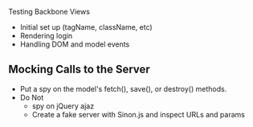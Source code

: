 Testing Backbone Views

- Initial set up (tagName, className, etc)
- Rendering login
- Handling DOM and model events


## Mocking Calls to the Server
- Put a spy on the model's fetch(), save(), or destroy() methods.
- Do Not
  - spy on jQuery ajaz
  - Create a fake server with Sinon.js and inspect URLs and params